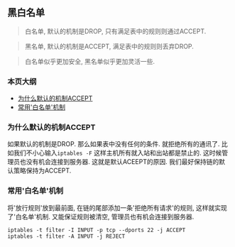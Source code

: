 ## 黑白名单

>白名单, 默认的机制是DROP, 只有满足表中的规则则通过ACCEPT.

>黑名单, 默认的机制是ACCEPT, 满足表中的规则则丢弃DROP.

>白名单似乎更加安全, 黑名单似乎更加灵活一些.

### 本页大纲

* [为什么默认的机制ACCEPT](#增加为什么默认的机制ACCEPT自定义链)
* [常用'白名单'机制](#常用'白名单'机制)

### 为什么默认的机制ACCEPT

如果默认的机制是DROP. 那么如果表中没有任何的条件. 就拒绝所有的通讯了. 比如我们不小心输入`iptables -F` 这样主机所有就入站和出站都是禁止的. 这时候管理员也没有机会连接到服务器. 这就是默认ACEEPT的原因. 我们最好保持链的默认策略保持为ACCEPT. 

### 常用'白名单'机制

将'放行规则'放到最前面, 在链的尾部添加一条'拒绝所有请求'的规则, 这样就实现了'白名单'机制. 又能保证规则被清空, 管理员也有机会连接到服务器.

```
iptables -t filter -I INPUT -p tcp --dports 22 -j ACCEPT
iptables -t filter -A INPUT -j REJECT
```